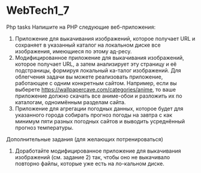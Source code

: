 # WebTech1_7
Php tasks
Напишите на PHP следующие веб-приложения:

1.	Приложение для выкачивания изображений, которое получает URL и сохраняет в указанный каталог на локальном диске все изображения, имеющиеся по этому ад-ресу.
2.	Модифицированное приложение для выкачивания изображений, которое получает URL, а затем анализирует эту страницу и её подстраницы, формируя локальный ка-талог изображений. Для облегчения задачи вы можете реализовать приложение, работающее с одним конкретным сайтом. Например, если вы выберете https://wallpapercave.com/categories/anime, то ваше приложение должно скачать все аниме-обои и разложить их по каталогам, одноимённым разделам сайта.
3.	Приложение для агрегации погодных данных, которое будет для указанного города собирать прогноз погоды на завтра с как минимум пяти разных погодных сайтов и выводить усреднённый прогноз температуры.

Дополнительные задания (для желающих потренироваться)

1.	Доработайте модифицированное приложение для выкачивания изображений (см. задание 2) так, чтобы оно не выкачивало повторно файлы, которые уже есть на ло-кальном диске.
